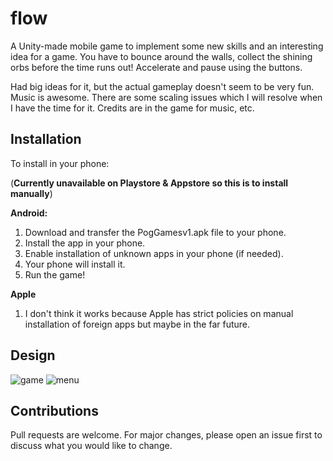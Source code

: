 # flow

A Unity-made mobile game to implement some new skills and an interesting idea for a game. You have to bounce around the walls, collect the shining orbs before the time runs out! Accelerate and pause using the buttons. 

Had big ideas for it, but the actual gameplay doesn't seem to be very fun. Music is awesome. There are some scaling issues which I will resolve when I have the time for it. Credits are in the game for music, etc.

## Installation

To install in your phone:

(**Currently unavailable on Playstore & Appstore so this is to install manually**)

**Android:** 
1. Download and transfer the PogGamesv1.apk file to your phone.
2. Install the app in your phone.
3. Enable installation of unknown apps in your phone (if needed).
4. Your phone will install it.
5. Run the game!

**Apple**

1. I don't think it works because Apple has strict policies on manual installation of foreign apps but maybe in the far future.

## Design
![game](https://user-images.githubusercontent.com/19585239/131388653-943cc41e-47cc-4cda-b1fa-ba9b18583fb4.jpg)
![menu](https://user-images.githubusercontent.com/19585239/131388662-bd84803d-2049-43c7-9431-d67b8cedce43.jpg)

## Contributions
Pull requests are welcome. For major changes, please open an issue first to discuss what you would like to change.

